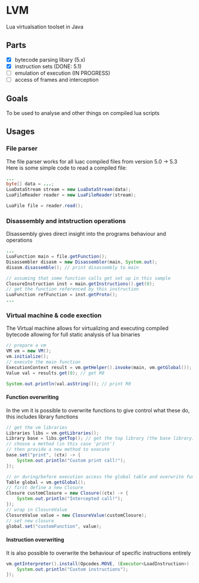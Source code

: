 # LVM
Lua virtualsation toolset in Java

## Parts
- [x] bytecode parsing libary (5.x)
- [x] instruction sets (DONE: 5.1)
- [ ] emulation of execution (IN PROGRESS)
- [ ] access of frames and interception

## Goals
To be used to analyse and other things on compiled lua scripts

## Usages

### File parser
The file parser works for all luac compiled files from version 5.0 -> 5.3   
Here is some simple code to read a compiled file:
```java
...
byte[] data = ...;
LuaDataStream stream = new LuaDataStream(data);
LuaFileReader reader = new LuaFileReader(stream);

LuaFile file = reader.read();
```

### Disassembly and intstruction operations
Disassembly gives direct insight into the programs behaviour and operations
```java
...
LuaFunction main = file.getFunction();
Disassembler disasm = new Disassembler(main, System.out);
disasm.disassemble(); // print disassembly to main

// assuming that some function calls get set up in this sample
ClosureInstruction inst = main.getInstructions().get(0); 
// get the function referenced by this instruction
LuaFunction refFunction = inst.getProto();
...
```

### Virtual machine & code exection
The Virtual machine allows for virtualizing and executing compiled bytecode allowing for full static analysis of lua binaries
```java
// prepare a vm
VM vm = new VM();
vm.initialize();
// execute the main function
ExecutionContext result = vm.getHelper().invoke(main, vm.getGlobal());
Value val = results.get(0); // get R0

System.out.println(val.asString()); // print R0
```

#### Function overwriting
In the vm it is possible to overwrite functions to give control what these do, this includes library functions
```java
// get the vm libraries
Libraries libs = vm.getLibraries();
Library base = libs.getTop(); // get the top library (the base library)
// choose a method (in this case 'print')
// then provide a new method to execute
base.set("print", (ctx) -> {
    System.out.println("Custom print call!");	
});

// or during/before execution access the global table and overwrite functions directly
Table global = vm.getGlobal();
// first define a new Closure
Closure customClosure = new Closure((ctx) -> {   
	System.out.println("Intercepted call!");
});
// wrap in ClosureValue
ClosureValue value = new ClosureValue(customClosure);        
// set new closure
global.set("customFunction", value);
```

#### Instruction overwriting
It is also possible to overwrite the behaviour of specific instructions entirely
```java
vm.getInterpreter().install(Opcodes.MOVE, (Executor<LoadInstruction>) (insn, ctx) -> {
	System.out.println("Custom instructions");
});
```


